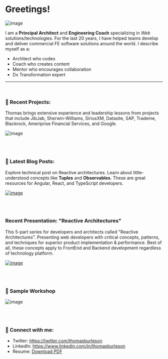 # Greetings!


![image](https://user-images.githubusercontent.com/210413/140211430-c1548335-8cee-4274-a0ef-b3cfae83d536.png)

I am a **Principal Architect** and **Engineering Coach** specializing in _Web_ solutions/technologies. For the last 20 years, I have helped teams develop and deliver commercial FE software solutions around the world. I describe myself as a:

* Architect who codes
* Coach who creates content
* Mentor who encourages collaboration
* Dx Transformation expert 


----

<br/>


### 🤝 Recent Projects:

Thomas brings extensive experience and leadership lessons from projects that include JibJab, Sherwin-Williams, SiriusXM, Datasite, SAP, Trademe, Blackrock, Ameriprise Financial Services, and Google.

![image](https://user-images.githubusercontent.com/210413/140207173-f79bedd3-9a2e-4f8e-b91d-a85929167493.png)


<br/>
<br/>

### 📝 Latest Blog Posts:

Explore technical post on Reactive architectures. Learn about little-understood concepts like **Tuples** and **Observables**. These are great resources for Angular, React, and TypeScript developers.

[![image](https://user-images.githubusercontent.com/210413/140200140-05aa7e38-0018-4c88-bbdc-d97a2d79c5ca.png)](https://thomasburlesonia.medium.com/list/published-articles-e052412d4b56)

<br/>
<br/>

### Recent Presentation: "Reactive Architectures"

This 5-part series for developers and architects called "Reactive Architectures". Presenting web developers with critical concepts, patterns, and techniques for superior product implementation & performance. Best of all, these concepts apply to FrontEnd and Backend development regardless of technology platform.

[![image](https://user-images.githubusercontent.com/210413/143097443-1239e967-977e-4a81-82e8-f16033c73883.png)](https://slides.com/thomasburleson/reactive-solutions-part-1?token=MfaSzCdB)

<br/>
<br/>


### 📝 Sample Workshop

![image](https://user-images.githubusercontent.com/210413/140206486-2bd35fc4-9b75-4123-a936-db1a1d57cf73.png)


<br/>
<br/>

### 🤝 Connect with me:

- Twitter: https://twitter.com/thomasburleson
- LinkedIn: https://www.linkedin.com/in/thomasburleson
- Resume: [Download PDF](https://github.com/ThomasBurleson/thomasburleson/files/7470965/ThomasBurleson.2021.pdf)
